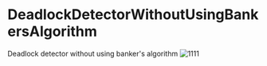 # DeadlockDetectorWithoutUsingBankersAlgorithm
Deadlock detector without using banker's algorithm
![1111](https://user-images.githubusercontent.com/57829696/188707829-b4d54d3a-7f23-45e4-b540-c195956ae17a.png)
